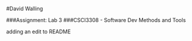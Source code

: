 #David Walling

###Assignment: Lab 3
###CSCI3308 - Software Dev Methods and Tools

adding an edit to README

